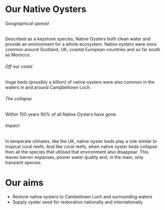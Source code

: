 # Our Native Oysters

###### Geographical spread

Described as a keystone species, Native Oysters both clean water and provide an environment for a whole ecosystem. Native oysters were once common around Scotland, UK, coastal European countries and as far south as Morocco. 

###### Off our coast

Huge beds (possibly a billion) of native oysters were also common in the waters in and around Campbeltown Loch. 

###### The collapse 

Within 100 years 90% of all Native Oysters have gone.

###### Impact

In temperate climates, like the UK, native oyster beds play a role similar to tropical coral reefs. And like coral reefs, when native oyster beds collapse then all the species that utilised that environment also disappear. This leaves barren expanses, poorer water quality and, in the main, only transient species. 

# Our aims

* Restore native oysters to Cambeltown Loch and surrounding waters
* Supply oyster seed for restoration nationally and internationally


